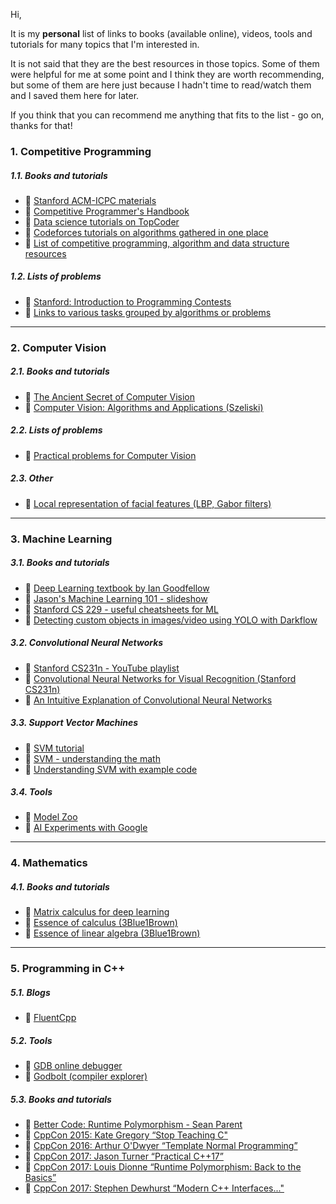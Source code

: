 Hi,

It is my __personal__ list of links to books (available online), videos, tools and tutorials for many topics that I'm interested in.  

It is not said that they are the best resources in those topics. Some of them were helpful for me at some point and I think they are worth recommending, but some of them are here just because I hadn't time to read/watch them and I saved them here for later.

If you think that you can recommend me anything that fits to the list - go on, thanks for that!

### 1. Competitive Programming
##### 1.1. Books and tutorials
- :notebook: [Stanford ACM-ICPC materials](https://github.com/jaehyunp/stanfordacm)
- :notebook: [Competitive Programmer's Handbook](https://cses.fi/book.html)  
- :notebook: [Data science tutorials on TopCoder](https://www.topcoder.com/community/data-science/data-science-tutorials/)  
- :notebook: [Codeforces tutorials on algorithms gathered in one place](http://codeforces.com/blog/entry/13529)  
- :notebook: [List of competitive programming, algorithm and data structure resources](https://github.com/lnishan/awesome-competitive-programming)
##### 1.2. Lists of problems
- :notebook: [Stanford: Introduction to Programming Contests](http://stanford.edu/class/cs97si/)
- :notebook: [Links to various tasks grouped by algorithms or problems](http://codeforces.com/blog/entry/55274)

<hr/>

### 2. Computer Vision
##### 2.1. Books and tutorials
- :movie_camera: [The Ancient Secret of Computer Vision](https://www.youtube.com/playlist?list=PLjMXczUzEYcHvw5YYSU92WrY8IwhTuq7p)
- :notebook: [Computer Vision: Algorithms and Applications (Szeliski)](http://szeliski.org/Book/drafts/SzeliskiBook_20100903_draft.pdf)
##### 2.2. Lists of problems
- :notebook: [Practical problems for Computer Vision](https://www.scss.tcd.ie/publications/book-supplements/A-Practical-Introduction-to-Computer-Vision-with-OpenCV/Problems/)
##### 2.3. Other
- :notebook: [Local representation of facial features (LBP, Gabor filters)](http://what-when-how.com/face-recognition/local-representation-of-facial-features-face-image-modeling-and-representation-face-recognition-part-1/)

<hr/>

### 3. Machine Learning
##### 3.1. Books and tutorials
- :notebook: [Deep Learning textbook by Ian Goodfellow](http://www.deeplearningbook.org/)
- :notebook: [Jason's Machine Learning 101 - slideshow](https://docs.google.com/presentation/d/1kSuQyW5DTnkVaZEjGYCkfOxvzCqGEFzWBy4e9Uedd9k/preview#slide=id.g168a3288f7_0_58)
- :notebook: [Stanford CS 229 - useful cheatsheets for ML](https://github.com/afshinea/stanford-cs-229-machine-learning)
- :notebook: [Detecting custom objects in images/video using YOLO with Darkflow](https://medium.com/coinmonks/detecting-custom-objects-in-images-video-using-yolo-with-darkflow-1ff119fa002f)
##### 3.2. Convolutional Neural Networks
- :movie_camera: [Stanford CS231n - YouTube playlist](https://www.youtube.com/watch?v=vT1JzLTH4G4&list=PLC1qU-LWwrF64f4QKQT-Vg5Wr4qEE1Zxk)
- :notebook: [Convolutional Neural Networks for Visual Recognition (Stanford CS231n)](http://cs231n.stanford.edu/syllabus.html)
- :notebook: [An Intuitive Explanation of Convolutional Neural Networks](https://ujjwalkarn.me/2016/08/11/intuitive-explanation-convnets/)  
##### 3.3. Support Vector Machines
- :notebook: [SVM tutorial](https://blog.statsbot.co/support-vector-machines-tutorial-c1618e635e93)  
- :notebook: [SVM - understanding the math](https://www.svm-tutorial.com/2014/11/svm-understanding-math-part-1/)  
- :notebook: [Understanding SVM with example code](https://www.analyticsvidhya.com/blog/2017/09/understaing-support-vector-machine-example-code/)
##### 3.4. Tools
- :wrench: [Model Zoo](https://modelzoo.co/)
- :wrench: [AI Experiments with Google](https://experiments.withgoogle.com/collection/ai)

<hr/>

### 4. Mathematics
##### 4.1. Books and tutorials
- :notebook: [Matrix calculus for deep learning](http://explained.ai/matrix-calculus/index.html)  
- :movie_camera: [Essence of calculus (3Blue1Brown)](https://www.youtube.com/watch?v=WUvTyaaNkzM&list=PLZHQObOWTQDMsr9K-rj53DwVRMYO3t5Yr)
- :movie_camera: [Essence of linear algebra (3Blue1Brown)](https://www.youtube.com/watch?v=kjBOesZCoqc&list=PLZHQObOWTQDPD3MizzM2xVFitgF8hE_ab)

<hr/>

### 5. Programming in C++
##### 5.1. Blogs
- :notebook: [FluentCpp](https://www.fluentcpp.com)

##### 5.2. Tools
- :wrench: [GDB online debugger](https://www.onlinegdb.com/)
- :wrench: [Godbolt (compiler explorer)](https://godbolt.org/)

##### 5.3. Books and tutorials
- :movie_camera: [Better Code: Runtime Polymorphism - Sean Parent](https://www.youtube.com/watch?v=QGcVXgEVMJg)  
- :movie_camera: [CppCon 2015: Kate Gregory “Stop Teaching C"](https://www.youtube.com/watch?v=YnWhqhNdYyk)
- :movie_camera: [CppCon 2016: Arthur O'Dwyer “Template Normal Programming”](https://www.youtube.com/watch?v=vwrXHznaYLA&feature=youtu.be)
- :movie_camera: [CppCon 2017: Jason Turner “Practical C++17”](https://www.youtube.com/watch?v=nnY4e4faNp0)
- :movie_camera: [CppCon 2017: Louis Dionne “Runtime Polymorphism: Back to the Basics”](https://www.youtube.com/watch?v=gVGtNFg4ay0)
- :movie_camera: [CppCon 2017: Stephen Dewhurst “Modern C++ Interfaces..."](https://www.youtube.com/watch?v=PFdWqa68LmA&feature=youtu.be)
